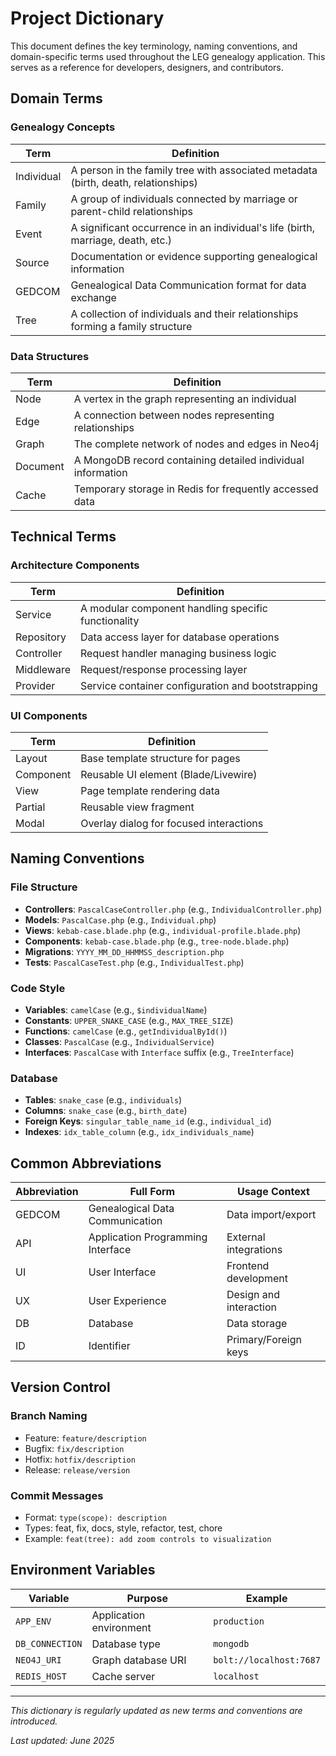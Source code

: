 # Project Dictionary

This document defines the key terminology, naming conventions, and domain-specific terms used throughout the LEG genealogy application. This serves as a reference for developers, designers, and contributors.

## Domain Terms

### Genealogy Concepts
| Term | Definition |
|------|------------|
| Individual | A person in the family tree with associated metadata (birth, death, relationships) |
| Family | A group of individuals connected by marriage or parent-child relationships |
| Event | A significant occurrence in an individual's life (birth, marriage, death, etc.) |
| Source | Documentation or evidence supporting genealogical information |
| GEDCOM | Genealogical Data Communication format for data exchange |
| Tree | A collection of individuals and their relationships forming a family structure |

### Data Structures
| Term | Definition |
|------|------------|
| Node | A vertex in the graph representing an individual |
| Edge | A connection between nodes representing relationships |
| Graph | The complete network of nodes and edges in Neo4j |
| Document | A MongoDB record containing detailed individual information |
| Cache | Temporary storage in Redis for frequently accessed data |

## Technical Terms

### Architecture Components
| Term | Definition |
|------|------------|
| Service | A modular component handling specific functionality |
| Repository | Data access layer for database operations |
| Controller | Request handler managing business logic |
| Middleware | Request/response processing layer |
| Provider | Service container configuration and bootstrapping |

### UI Components
| Term | Definition |
|------|------------|
| Layout | Base template structure for pages |
| Component | Reusable UI element (Blade/Livewire) |
| View | Page template rendering data |
| Partial | Reusable view fragment |
| Modal | Overlay dialog for focused interactions |

## Naming Conventions

### File Structure
- **Controllers**: `PascalCaseController.php` (e.g., `IndividualController.php`)
- **Models**: `PascalCase.php` (e.g., `Individual.php`)
- **Views**: `kebab-case.blade.php` (e.g., `individual-profile.blade.php`)
- **Components**: `kebab-case.blade.php` (e.g., `tree-node.blade.php`)
- **Migrations**: `YYYY_MM_DD_HHMMSS_description.php`
- **Tests**: `PascalCaseTest.php` (e.g., `IndividualTest.php`)

### Code Style
- **Variables**: `camelCase` (e.g., `$individualName`)
- **Constants**: `UPPER_SNAKE_CASE` (e.g., `MAX_TREE_SIZE`)
- **Functions**: `camelCase` (e.g., `getIndividualById()`)
- **Classes**: `PascalCase` (e.g., `IndividualService`)
- **Interfaces**: `PascalCase` with `Interface` suffix (e.g., `TreeInterface`)

### Database
- **Tables**: `snake_case` (e.g., `individuals`)
- **Columns**: `snake_case` (e.g., `birth_date`)
- **Foreign Keys**: `singular_table_name_id` (e.g., `individual_id`)
- **Indexes**: `idx_table_column` (e.g., `idx_individuals_name`)

## Common Abbreviations

| Abbreviation | Full Form | Usage Context |
|--------------|-----------|---------------|
| GEDCOM | Genealogical Data Communication | Data import/export |
| API | Application Programming Interface | External integrations |
| UI | User Interface | Frontend development |
| UX | User Experience | Design and interaction |
| DB | Database | Data storage |
| ID | Identifier | Primary/Foreign keys |

## Version Control

### Branch Naming
- Feature: `feature/description`
- Bugfix: `fix/description`
- Hotfix: `hotfix/description`
- Release: `release/version`

### Commit Messages
- Format: `type(scope): description`
- Types: feat, fix, docs, style, refactor, test, chore
- Example: `feat(tree): add zoom controls to visualization`

## Environment Variables

| Variable | Purpose | Example |
|----------|---------|---------|
| `APP_ENV` | Application environment | `production` |
| `DB_CONNECTION` | Database type | `mongodb` |
| `NEO4J_URI` | Graph database URI | `bolt://localhost:7687` |
| `REDIS_HOST` | Cache server | `localhost` |

---

*This dictionary is regularly updated as new terms and conventions are introduced.*

*Last updated: June 2025* 
